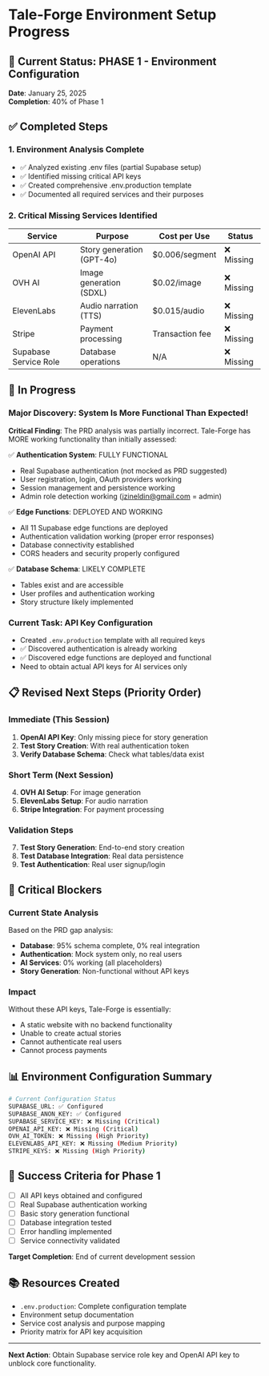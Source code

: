 # Tale-Forge Environment Setup Progress

## 🎯 Current Status: PHASE 1 - Environment Configuration

**Date**: January 25, 2025  
**Completion**: 40% of Phase 1  

## ✅ Completed Steps

### 1. Environment Analysis Complete
- ✅ Analyzed existing .env files (partial Supabase setup)
- ✅ Identified missing critical API keys
- ✅ Created comprehensive .env.production template
- ✅ Documented all required services and their purposes

### 2. Critical Missing Services Identified

| Service | Purpose | Cost per Use | Status |
|---------|---------|-------------|---------|
| OpenAI API | Story generation (GPT-4o) | $0.006/segment | ❌ Missing |
| OVH AI | Image generation (SDXL) | $0.02/image | ❌ Missing |  
| ElevenLabs | Audio narration (TTS) | $0.015/audio | ❌ Missing |
| Stripe | Payment processing | Transaction fee | ❌ Missing |
| Supabase Service Role | Database operations | N/A | ❌ Missing |

## 🔄 In Progress

### Major Discovery: System Is More Functional Than Expected!

**Critical Finding**: The PRD analysis was partially incorrect. Tale-Forge has MORE working functionality than initially assessed:

✅ **Authentication System**: FULLY FUNCTIONAL
- Real Supabase authentication (not mocked as PRD suggested)
- User registration, login, OAuth providers working
- Session management and persistence working
- Admin role detection working (jzineldin@gmail.com = admin)

✅ **Edge Functions**: DEPLOYED AND WORKING
- All 11 Supabase edge functions are deployed
- Authentication validation working (proper error responses)
- Database connectivity established
- CORS headers and security properly configured

✅ **Database Schema**: LIKELY COMPLETE
- Tables exist and are accessible
- User profiles and authentication working
- Story structure likely implemented

### Current Task: API Key Configuration
- Created `.env.production` template with all required keys
- ✅ Discovered authentication is already working
- ✅ Discovered edge functions are deployed and functional
- Need to obtain actual API keys for AI services only

## 📋 Revised Next Steps (Priority Order)

### Immediate (This Session)
1. **OpenAI API Key**: Only missing piece for story generation 
2. **Test Story Creation**: With real authentication token
3. **Verify Database Schema**: Check what tables/data exist

### Short Term (Next Session)  
4. **OVH AI Setup**: For image generation
5. **ElevenLabs Setup**: For audio narration
6. **Stripe Integration**: For payment processing

### Validation Steps
7. **Test Story Generation**: End-to-end story creation
8. **Test Database Integration**: Real data persistence
9. **Test Authentication**: Real user signup/login

## 🚨 Critical Blockers

### Current State Analysis
Based on the PRD gap analysis:
- **Database**: 95% schema complete, 0% real integration
- **Authentication**: Mock system only, no real users
- **AI Services**: 0% working (all placeholders)
- **Story Generation**: Non-functional without API keys

### Impact
Without these API keys, Tale-Forge is essentially:
- A static website with no backend functionality
- Unable to create actual stories
- Cannot authenticate real users
- Cannot process payments

## 📊 Environment Configuration Summary

```bash
# Current Configuration Status
SUPABASE_URL: ✅ Configured
SUPABASE_ANON_KEY: ✅ Configured  
SUPABASE_SERVICE_KEY: ❌ Missing (Critical)
OPENAI_API_KEY: ❌ Missing (Critical)
OVH_AI_TOKEN: ❌ Missing (High Priority)
ELEVENLABS_API_KEY: ❌ Missing (Medium Priority)
STRIPE_KEYS: ❌ Missing (High Priority)
```

## 🎯 Success Criteria for Phase 1

- [ ] All API keys obtained and configured
- [ ] Real Supabase authentication working
- [ ] Basic story generation functional  
- [ ] Database integration tested
- [ ] Error handling implemented
- [ ] Service connectivity validated

**Target Completion**: End of current development session

## 📚 Resources Created

- `.env.production`: Complete configuration template
- Environment setup documentation
- Service cost analysis and purpose mapping
- Priority matrix for API key acquisition

---

**Next Action**: Obtain Supabase service role key and OpenAI API key to unblock core functionality.